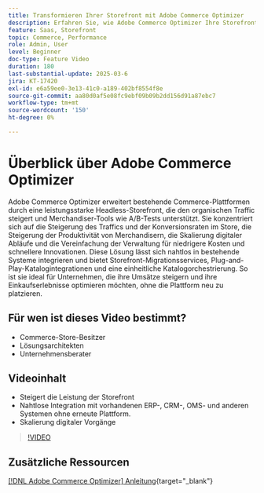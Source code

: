 ```yaml
---
title: Transformieren Ihrer Storefront mit Adobe Commerce Optimizer
description: Erfahren Sie, wie Adobe Commerce Optimizer Ihre Storefront durch hohe Leistung, erhöhten Traffic und nahtlose Integration verbessern kann.
feature: Saas, Storefront
topic: Commerce, Performance
role: Admin, User
level: Beginner
doc-type: Feature Video
duration: 180
last-substantial-update: 2025-03-6
jira: KT-17420
exl-id: e6a59ee0-3e13-41c0-a189-402bf8554f8e
source-git-commit: aa80d0af5e08fc9ebf09b09b2dd156d91a87ebc7
workflow-type: tm+mt
source-wordcount: '150'
ht-degree: 0%

---
```


# Überblick über Adobe Commerce Optimizer

Adobe Commerce Optimizer erweitert bestehende Commerce-Plattformen durch eine leistungsstarke Headless-Storefront, die den organischen Traffic steigert und Merchandiser-Tools wie A/B-Tests unterstützt. Sie konzentriert sich auf die Steigerung des Traffics und der Konversionsraten im Store, die Steigerung der Produktivität von Merchandisern, die Skalierung digitaler Abläufe und die Vereinfachung der Verwaltung für niedrigere Kosten und schnellere Innovationen. Diese Lösung lässt sich nahtlos in bestehende Systeme integrieren und bietet Storefront-Migrationsservices, Plug-and-Play-Katalogintegrationen und eine einheitliche Katalogorchestrierung. So ist sie ideal für Unternehmen, die ihre Umsätze steigern und ihre Einkaufserlebnisse optimieren möchten, ohne die Plattform neu zu platzieren.

## Für wen ist dieses Video bestimmt?

* Commerce-Store-Besitzer
* Lösungsarchitekten
* Unternehmensberater

## Videoinhalt

* Steigert die Leistung der Storefront
* Nahtlose Integration mit vorhandenen ERP-, CRM-, OMS- und anderen Systemen ohne erneute Plattform.
* Skalierung digitaler Vorgänge

>[!VIDEO](https://video.tv.adobe.com/v/3450472?learn=on&captions=ger)

## Zusätzliche Ressourcen

[[!DNL Adobe Commerce Optimizer] Anleitung](https://experienceleague.adobe.com/de/docs/commerce/optimizer/overview){target="_blank"}
